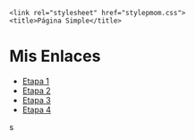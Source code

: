 <!DOCTYPE html>
<meta charset="UTF-8">
<head>

    <link rel="stylesheet" href="stylepmom.css">
    <title>Página Simple</title>
</head>
<body>
    <h1>Mis Enlaces</h1>
    <nav>
        <ul>
            <li><a href="https://www.canva.com/design/DAGOiH7Nby8/Q9vcgtfmqh688xzGVBz-ug/view?utm_content=DAGOiH7Nby8&utm_campaign=designshare&utm_medium=link&utm_source=editor" target="_blank">Etapa 1</a></li>
            <li><a href="https://www.canva.com/design/DAGRt9dKkXY/VFXhCIhfzJko4haVGXqqXQ/view?utm_content=DAGRt9dKkXY&utm_campaign=designshare&utm_medium=link&utm_source=editor" target="_blank">Etapa 2</a></li>
            <li><a href="Borrar_Datos.html" target="_blank">Etapa 3</a></li>
            <li><a href="inserta_datos.html" target="_blank">Etapa 4</a></li>
        </ul>
    </nav>
</body>
</html>
s
